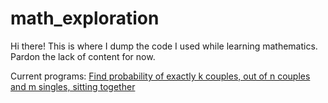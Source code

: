 # math_exploration
 
Hi there! This is where I dump the code I used while learning mathematics. Pardon the lack of content for now.

Current programs:
[Find probability of exactly k couples, out of n couples and m singles, sitting together](exact_couples_round.py)